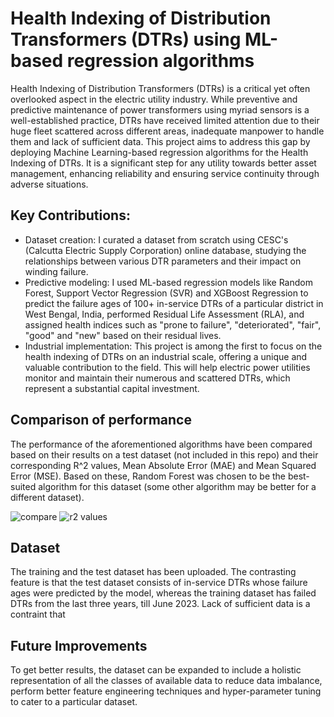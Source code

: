 # Health Indexing of Distribution Transformers (DTRs) using ML-based regression algorithms
Health Indexing of Distribution Transformers (DTRs) is a critical yet often overlooked aspect in the electric utility industry. While preventive and predictive maintenance of power transformers using myriad sensors is a well-established practice, DTRs have received limited attention due to their huge fleet scattered across different areas, inadequate manpower to handle them and lack of sufficient data. This project aims to address this gap by deploying Machine Learning-based regression algorithms for the Health Indexing of DTRs. It is a significant step for any utility towards better asset management, enhancing reliability and ensuring service continuity through adverse situations. 

## Key Contributions:
- Dataset creation: I curated a dataset from scratch using CESC's (Calcutta Electric Supply Corporation) online database, studying the relationships between various DTR parameters and their impact on winding failure.
- Predictive modeling: I used ML-based regression models like Random Forest, Support Vector Regression (SVR) and XGBoost Regression to predict the failure ages of 100+ in-service DTRs of a particular district in West Bengal, India, performed Residual Life Assessment (RLA), and assigned health indices such as "prone to failure", "deteriorated", "fair", "good" and "new" based on their residual lives.
- Industrial implementation:  This project is among the first to focus on the health indexing of DTRs on an industrial scale, offering a unique and valuable contribution to the field. This will help electric power utilities monitor and maintain their numerous and scattered DTRs, which represent a substantial capital investment.

## Comparison of performance
The performance of the aforementioned algorithms have been compared based on their results on a test dataset (not included in this repo) and their corresponding R^2 values, Mean Absolute Error (MAE) and Mean Squared Error (MSE). Based on these, Random Forest was chosen to be the best-suited algorithm for this dataset (some other algorithm may be better for a different dataset).

![compare](https://github.com/anushhkaaa/Distribution-Transformer-Health-Indexing/assets/140095723/bd614459-8506-46c0-b5a2-e4ffcd117d68)                    ![r2 values](https://github.com/anushhkaaa/Distribution-Transformer-Health-Indexing/assets/140095723/fe750e0d-3316-4b7f-a4aa-a1e68c8d6173)

## Dataset
The training and the test dataset has been uploaded. The contrasting feature is that the test dataset consists of in-service DTRs whose failure ages were predicted by the model, whereas the training dataset has failed DTRs from the last three years, till June 2023. Lack of sufficient data is a contraint that 

## Future Improvements
To get better results, the dataset can be expanded to include a holistic representation of all the classes of available data to reduce data imbalance, perform better feature engineering techniques and hyper-parameter tuning to cater to a particular dataset. 


